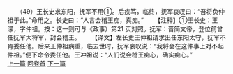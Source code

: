 　　（49）王长史求东阳，抚军不用①。后疾笃，临终，抚军哀叹曰：“吾将负仲祖于此。”命用之。长史曰：“人言会稽王痴，真痴。”
　　【注释】①王长史：王濛，字仲祖。按：这一则可与《政事）第21 页对照。抚军：晋简文帝，登位前曾任抚军大将军，封会稽王。
　　【译文】左长史王仲祖请求出任东阳太守，抚军不肯委任他。后来王仲祖病重，临去世时，抚军哀叹说：“我将会在这件事上对不起仲祖。”便下命令委任他。王冲祖说：“人们说会稽王痴心，确实痴心。”
<br>[上一篇](05_48) [回卷首](05_00) [下一篇](05_50)
